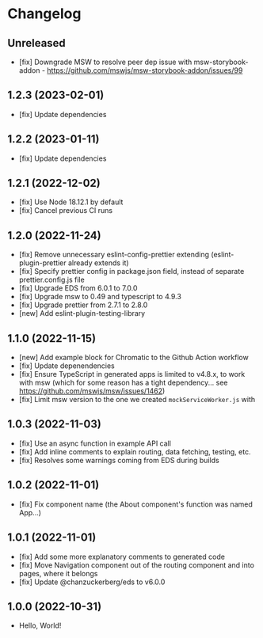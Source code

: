 # Changelog

## Unreleased

- [fix] Downgrade MSW to resolve peer dep issue with msw-storybook-addon - https://github.com/mswjs/msw-storybook-addon/issues/99

## 1.2.3 (2023-02-01)

- [fix] Update dependencies

## 1.2.2 (2023-01-11)

- [fix] Update dependencies

## 1.2.1 (2022-12-02)

- [fix] Use Node 18.12.1 by default
- [fix] Cancel previous CI runs

## 1.2.0 (2022-11-24)

- [fix] Remove unnecessary eslint-config-prettier extending (eslint-plugin-prettier already extends it)
- [fix] Specify prettier config in package.json field, instead of separate prettier.config.js file
- [fix] Upgrade EDS from 6.0.1 to 7.0.0
- [fix] Upgrade msw to 0.49 and typescript to 4.9.3
- [fix] Upgrade prettier from 2.7.1 to 2.8.0
- [new] Add eslint-plugin-testing-library

## 1.1.0 (2022-11-15)

- [new] Add example block for Chromatic to the Github Action workflow
- [fix] Update depenendencies
- [fix] Ensure TypeScript in generated apps is limited to v4.8.x, to work with msw (which for some reason has a tight dependency... see https://github.com/mswjs/msw/issues/1462)
- [fix] Limit msw version to the one we created `mockServiceWorker.js` with

## 1.0.3 (2022-11-03)

- [fix] Use an async function in example API call
- [fix] Add inline comments to explain routing, data fetching, testing, etc.
- [fix] Resolves some warnings coming from EDS during builds

## 1.0.2 (2022-11-01)

- [fix] Fix component name (the About component's function was named App...)

## 1.0.1 (2022-11-01)

- [fix] Add some more explanatory comments to generated code
- [fix] Move Navigation component out of the routing component and into pages, where it belongs
- [fix] Update @chanzuckerberg/eds to v6.0.0

## 1.0.0 (2022-10-31)

- Hello, World!
